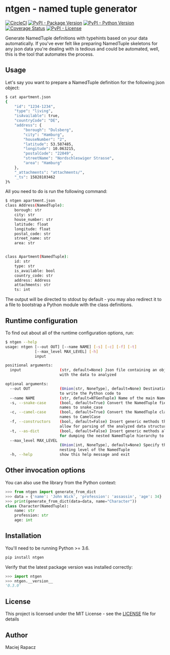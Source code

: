 # ntgen - named tuple generator
[![CircleCI](https://img.shields.io/circleci/build/github/mrapacz/ntgen)](https://circleci.com/gh/mrapacz/ntgen)
[![PyPI - Package Version](https://img.shields.io/pypi/v/ntgen)](https://pypi.org/project/ntgen/)
[![PyPI - Python Version](https://img.shields.io/pypi/pyversions/ntgen.svg)](https://pypi.org/project/ntgen/)
[![Coverage Status](https://coveralls.io/repos/github/mrapacz/ntgen/badge.svg?branch=master)](https://coveralls.io/github/mrapacz/ntgen?branch=master)
[![PyPI - License](https://img.shields.io/pypi/l/ntgen)](LICENSE)

Generate NamedTuple definitions with typehints based on your data automatically.
If you've ever felt like preparing NamedTuple skeletons for any json data you're dealing with is tedious and could be
automated, well, this is the tool that automates the process.

## Usage
Let's say you want to prepare a NamedTuple definition for the following json object:
```bash
$ cat apartment.json
{
    "id": "1234-1234",
    "type": "living",
    "isAvailable": true,
    "countryCode": "DE",
    "address": {
        "borough": "Dulsberg",
        "city": "Hamburg",
        "houseNumber": "2",
        "latitude": 53.587485,
        "longitude": 10.063215,
        "postalCode": "22049",
        "streetName": "Nordschleswiger Strasse",
        "area": "Hamburg"
    },
    "_attachments": "attachments/",
    "_ts": 15828103462
}%
```

All you need to do is run the following command:
```bash
$ ntgen apartment.json
class Address(NamedTuple):
    borough: str
    city: str
    house_number: str
    latitude: float
    longitude: float
    postal_code: str
    street_name: str
    area: str


class Apartment(NamedTuple):
    id: str
    type: str
    is_available: bool
    country_code: str
    address: Address
    attachments: str
    ts: int

```
The output will be directed to stdout by default - you may also redirect it to a file to bootstrap a Python module with
the class definitions.

## Runtime configuration

To find out about all of the runtime configuration options, run:
```bash
$ ntgen --help
usage: ntgen [--out OUT] [--name NAME] [-s] [-c] [-f] [-t]
             [--max_level MAX_LEVEL] [-h]
             input

positional arguments:
  input                 (str, default=None) Json file containing an object
                        with the data to analyzed

optional arguments:
  --out OUT             (Union[str, NoneType], default=None) Destination file
                        to write the Python code to
  --name NAME           (str, default=NTGenTuple) Name of the main NamedTuple
  -s, --snake-case      (bool, default=True) Convert the NamedTuple field
                        names to snake_case
  -c, --camel-case      (bool, default=True) Convert the NamedTuple class
                        names to CamelCase
  -f, --constructors    (bool, default=False) Insert generic methods that will
                        allow for parsing of the analyzed data structures
  -t, --as-dict         (bool, default=False) Insert generic methods allowing
                        for dumping the nested NamedTuple hierarchy to a dict
  --max_level MAX_LEVEL
                        (Union[int, NoneType], default=None) Specify the max
                        nesting level of the NamedTuple
  -h, --help            show this help message and exit
```

## Other invocation options
You can also use the library from the Python context:
```python
>>> from ntgen import generate_from_dict
>>> data = {'name': 'John Wick', 'profession': 'assassin', 'age': 34}
>>> print(generate_from_dict(data=data, name="Character"))
class Character(NamedTuple):
    name: str
    profession: str
    age: int

```
## Installation
You'll need to be running Python >= 3.6.
```bash
pip install ntgen
```
Verify that the latest package version was installed correctly:
```python
>>> import ntgen
>>> ntgen.__version__
'0.3.0'

```

## License
This project is licensed under the MIT License - see the [LICENSE](LICENSE) file for details

## Author
Maciej Rapacz
